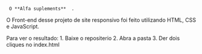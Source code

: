 
     O **Alfa suplements**  .
    

O Front-end desse projeto de site responsivo foi feito utilizando HTML, CSS e JavaScript.
    
Para ver o resultado:
	1. Baixe o repositerio
	2. Abra a pasta
	3. Der dois cliques no index.html
 
